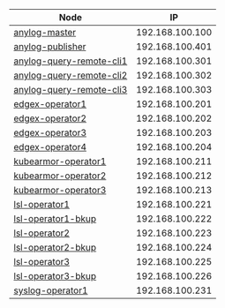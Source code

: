 | Node                        | IP                |
|-----------------------------|-------------------|
| [anylog-master](anylog-master)                   | 192.168.100.100   |
| [anylog-publisher](anylog-publisher)             | 192.168.100.401   |
| [anylog-query-remote-cli1](anylog-query-remote-cli1) | 192.168.100.301   |
| [anylog-query-remote-cli2](anylog-query-remote-cli2) | 192.168.100.302   |
| [anylog-query-remote-cli3](anylog-query-remote-cli3) | 192.168.100.303   |
| [edgex-operator1](edgex-operator1)               | 192.168.100.201   |
| [edgex-operator2](edgex-operator2)               | 192.168.100.202   |
| [edgex-operator3](edgex-operator3)               | 192.168.100.203   |
| [edgex-operator4](edgex-operator4)               | 192.168.100.204   |
| [kubearmor-operator1](kubearmor-operator1)       | 192.168.100.211   |
| [kubearmor-operator2](kubearmor-operator2)       | 192.168.100.212   |
| [kubearmor-operator3](kubearmor-operator3)       | 192.168.100.213   |
| [lsl-operator1](lsl-operator1)                   | 192.168.100.221   |
| [lsl-operator1-bkup](lsl-operator1-bkup)         | 192.168.100.222   |
| [lsl-operator2](lsl-operator2)                   | 192.168.100.223   |
| [lsl-operator2-bkup](lsl-operator2-bkup)         | 192.168.100.224   |
| [lsl-operator3](lsl-operator3)                   | 192.168.100.225   |
| [lsl-operator3-bkup](lsl-operator3-bkup)         | 192.168.100.226   |
| [syslog-operator1](syslog-operator1)             | 192.168.100.231   |
